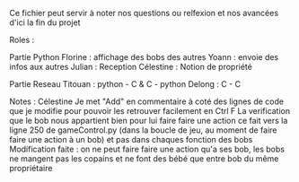 Ce fichier peut servir à noter nos questions ou relfexion et nos avancées d'ici la fin du projet

Roles :

Partie Python
Florine : affichage des bobs des autres
Yoann : envoie des infos aux autres
Julian : Reception
Célestine : Notion de propriété

Partie Reseau
Titouan : python - C & C - python
Delong : C - C

Notes :
Célestine
Je met "Add" en commentaire à coté des lignes de code que je modifie pour pouvoir les retrouver facilement en Ctrl F
La verification que le bob nous appartient bien pour lui faire faire une action ce fait vers la ligne 250 de gameControl.py 
(dans la boucle de jeu, au moment de faire faire une action à un bob) et pas dans chaques fonction des bobs
Modification faite : on ne peut faire faire une action qu'a ses bob, les bobs ne mangent pas les copains et ne font des bébé que entre bob du même propriétaire

